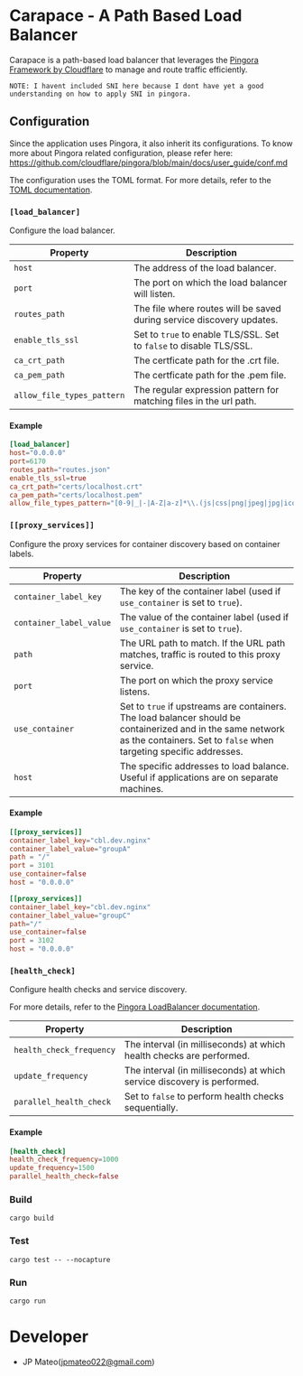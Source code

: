 # Carapace - A Path Based Load Balancer

Carapace is a path-based load balancer that leverages the [Pingora Framework by Cloudflare](https://github.com/cloudflare/pingora) to manage and route traffic efficiently.

```
NOTE: I havent included SNI here because I dont have yet a good understanding on how to apply SNI in pingora.
```

## Configuration

Since the application uses Pingora, it also inherit its configurations. To know more about Pingora related configuration, please refer here:
https://github.com/cloudflare/pingora/blob/main/docs/user_guide/conf.md

The configuration uses the TOML format. For more details, refer to the [TOML documentation](https://toml.io/en/v1.0.0).

### `[load_balancer]`
Configure the load balancer.

| Property     | Description                                                           |
|--------------|-----------------------------------------------------------------------|
| `host`       | The address of the load balancer.                                     |
| `port`       | The port on which the load balancer will listen.                      |
| `routes_path`| The file where routes will be saved during service discovery updates. |
| `enable_tls_ssl`| Set to ```true``` to enable TLS/SSL. Set to ```false``` to disable TLS/SSL. |
| `ca_crt_path`| The certficate path for the .crt file. |
| `ca_pem_path`| The certficate path for the .pem file. |
| `allow_file_types_pattern`| The regular expression pattern for matching files in the url path. |

#### Example
```toml
[load_balancer]
host="0.0.0.0"
port=6170
routes_path="routes.json"
enable_tls_ssl=true
ca_crt_path="certs/localhost.crt"
ca_pem_path="certs/localhost.pem"
allow_file_types_pattern="[0-9|_|-|A-Z|a-z]*\\.(js|css|png|jpeg|jpg|ico)"
```

### `[[proxy_services]]`
Configure the proxy services for container discovery based on container labels.

| Property               | Description                                                                 |
|------------------------|-----------------------------------------------------------------------------|
| `container_label_key`  | The key of the container label (used if `use_container` is set to `true`).  |
| `container_label_value`| The value of the container label (used if `use_container` is set to `true`).|
| `path`                 | The URL path to match. If the URL path matches, traffic is routed to this proxy service. |
| `port`                 | The port on which the proxy service listens.                                |
| `use_container`        | Set to `true` if upstreams are containers. The load balancer should be containerized and in the same network as the containers. Set to `false` when targeting specific addresses. |
| `host`                 | The specific addresses to load balance. Useful if applications are on separate machines. |

#### Example
```toml
[[proxy_services]]
container_label_key="cbl.dev.nginx"
container_label_value="groupA"
path = "/"
port = 3101
use_container=false
host = "0.0.0.0"

[[proxy_services]]
container_label_key="cbl.dev.nginx"
container_label_value="groupC"
path="/"
use_container=false
port = 3102
host = "0.0.0.0"
```

### `[health_check]`
Configure health checks and service discovery.

For more details, refer to the [Pingora LoadBalancer documentation](https://docs.rs/pingora/0.2.0/pingora/lb/struct.LoadBalancer.html#structfield.health_check_frequency).

| Property                | Description                                                             |
|-------------------------|-------------------------------------------------------------------------|
| `health_check_frequency`| The interval (in milliseconds) at which health checks are performed.    |
| `update_frequency`      | The interval (in milliseconds) at which service discovery is performed. |
| `parallel_health_check` | Set to `false` to perform health checks sequentially.                   |

#### Example
```toml
[health_check]
health_check_frequency=1000
update_frequency=1500
parallel_health_check=false
```

### Build

```
cargo build
```

### Test

```
cargo test -- --nocapture
```

### Run

```
cargo run
```

# Developer
- JP Mateo(jpmateo022@gmail.com)